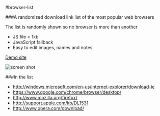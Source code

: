 #browser-list

###A randomized download link list of the most popular web browsers

The list is randomly shown so no browser is more than another

- JS file < 1kb
- JavaScript fallback
- Easy to edit images, names and notes

[Demo site](http://musca.se/browser-list-demo/)

![screen shot](http://musca.se/browser-list-demo/assets/images/ScreenShot.png)

###In the list

- http://windows.microsoft.com/en-us/internet-explorer/download-ie
- https://www.google.com/chrome/browser/desktop/
- http://www.mozilla.org/firefox/
- http://support.apple.com/kb/DL1531
- http://www.opera.com/download/

